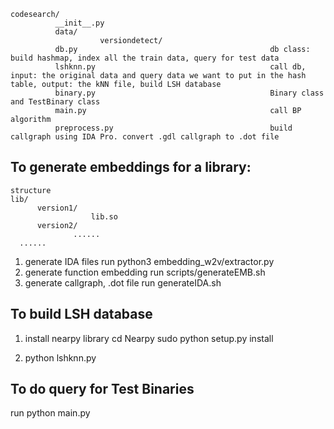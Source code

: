 ```
codesearch/
          __init__.py
          data/
                    versiondetect/
          db.py                                           db class: build hashmap, index all the train data, query for test data
          lshknn.py                                       call db, input: the original data and query data we want to put in the hash table, output: the kNN file, build LSH database
          binary.py                                       Binary class and TestBinary class
          main.py                                         call BP algorithm
          preprocess.py                                   build callgraph using IDA Pro. convert .gdl callgraph to .dot file
```

## To generate embeddings for a library:
```
structure
lib/
      version1/
                  lib.so
      version2/
              ......
  ......
```
1. generate IDA files
  run python3 embedding_w2v/extractor.py
2. generate function embedding
  run scripts/generateEMB.sh
3. generate callgraph, .dot file
  run generateIDA.sh


## To build LSH database
1. install nearpy library
   cd Nearpy
   sudo python setup.py install

2. python lshknn.py

## To do query for Test Binaries
  run python main.py
